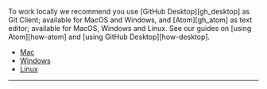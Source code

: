 To work locally we recommend you use [GitHub Desktop][gh_desktop] as Git Client; available for MacOS and Windows, and [Atom][gh_atom] as text editor; available for MacOS, Windows and Linux. See our guides on [using Atom][how-atom] and [using GitHub Desktop][how-desktop].

<ul class="nav nav-pills navbar-right">
 <li role="presentation" {% if page.tab == "mac" %} class="active current-tab" {% endif %}><a href="docs/tutorials/install/mac/"> <i class="apple icon"></i> Mac</a></li>
 <li role="presentation" {% if page.tab == "windows" %} class="active current-tab" {% endif %}><a href="docs/tutorials/install/windows/"><i class="windows icon"></i> Windows</a></li>
 <li role="presentation" {% if page.tab == "linux" %} class="active current-tab" {% endif %}><a href="docs/tutorials/install/linux/"><i class="linux icon"></i> Linux</a></li>
</ul>

<hr>
